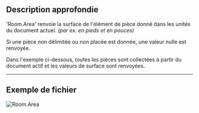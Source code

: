 ## Description approfondie
'Room.Area' renvoie la surface de l'élément de pièce donné dans les unités du document actuel. _(par ex. en pieds et en pouces)_

Si une pièce non délimitée ou non placée est donnée, une valeur nulle est renvoyée.

Dans l'exemple ci-dessous, toutes les pièces sont collectées à partir du document actif et les valeurs de surface sont renvoyées.
___
## Exemple de fichier

![Room.Area](./Revit.Elements.Room.Area_img.jpg)
